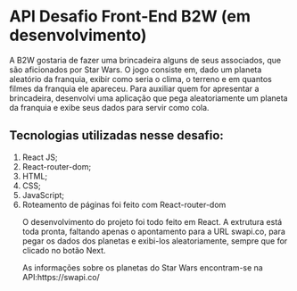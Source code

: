 <h1>API Desafio Front-End B2W (em desenvolvimento)</h1>


<p>A B2W gostaria de fazer uma brincadeira alguns de seus associados, que são aficionados por Star Wars. O jogo consiste em, dado um planeta aleatório da franquia, exibir como seria o clima, o terreno e em quantos filmes da franquia ele apareceu. Para auxiliar quem for apresentar a brincadeira, desenvolvi uma aplicação que pega aleatoriamente um planeta da franquia e exibe seus dados para servir como cola.</p>
 
<h2>Tecnologias utilizadas nesse desafio:</h2>

<ol>
 <li>React JS;</li>
 <li>React-router-dom;</li>
 <li>HTML;</li>
<li>CSS;</li>
 <li>JavaScript;</li>
<li>Roteamento de páginas foi feito com React-router-dom</li
</ol>

<p>O desenvolvimento do projeto foi todo feito em React. A extrutura está toda pronta, faltando apenas o apontamento para a URL swapi.co, para pegar os dados dos planetas e exibi-los aleatoriamente, sempre que for clicado no botão Next.</p>

<p>As informações sobre os planetas do Star Wars encontram-se na API:https://swapi.co/</p>
